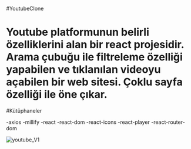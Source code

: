 #YoutubeClone

<h1>Youtube platformunun belirli özelliklerini alan bir react projesidir. Arama çubuğu ile filtreleme özelliği yapabilen ve tıklanılan videoyu açabilen bir web sitesi. Çoklu sayfa özelliği ile öne çıkar. </h1>

#Kütüphaneler

-axios
-millify
-react
-react-dom
-react-icons
-react-player
-react-router-dom

![youtube_V1](https://github.com/user-attachments/assets/015c5c1b-673f-406a-a2c6-b7033451e2f4)

